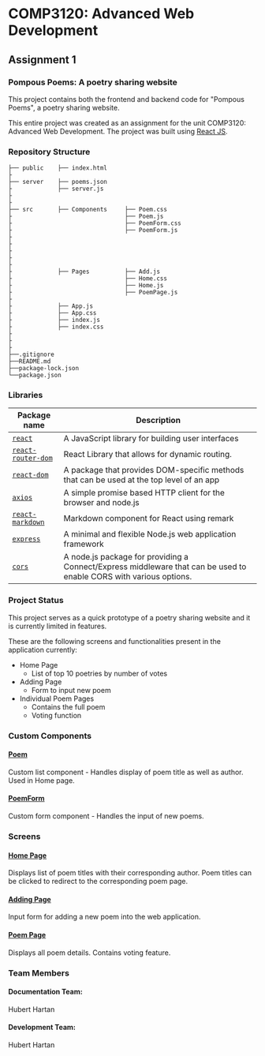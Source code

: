 # COMP3120: Advanced Web Development
## Assignment 1
### Pompous Poems: A poetry sharing website

This project contains both the frontend and backend code for "Pompous Poems", a poetry sharing website.

This entire project was created as an assignment for the unit COMP3120: Advanced Web Development. The project was built using [React JS](https://reactjs.org/).



### Repository Structure

    ├── public    ├── index.html
    ├         
    ├── server    ├── poems.json
    ├             ├── server.js
    ├
    ├
    ├── src       ├── Components     ├── Poem.css
    ├                                ├── Poem.js
    ├                                ├── PoemForm.css
    ├                                ├── PoemForm.js
    ├
    ├
    ├
    ├
    ├
    ├             ├── Pages          ├── Add.js
    ├                                ├── Home.css
    ├                                ├── Home.js
    ├                                ├── PoemPage.js
    ├
    ├             ├── App.js
    ├             ├── App.css
    ├             ├── index.js
    ├             ├── index.css
    ├
    ├
    ├      
    ├──.gitignore
    ├──README.md
    ├──package-lock.json
    └──package.json
   


### Libraries
| Package name                                  | Description                                                                                                                                                                                                                                   |
| --------------------------------------------- | --------------------------------------------------------------------------------------------------------------------------------------------------------------------------------------------------------------------------------------------- |
| [`react`](https://reactjs.org/)  | A JavaScript library for building user interfaces |
| [`react-router-dom`](https://github.com/remix-run/react-router)     | React Library that allows for dynamic routing. |
| [`react-dom`](https://reactjs.org/docs/react-dom.html)    | A package that provides DOM-specific methods that can be used at the top level of an app |
| [`axios`](https://axios-http.com/)    | A simple promise based HTTP client for the browser and node.js |
| [`react-markdown`](https://github.com/remarkjs/react-markdown)    | Markdown component for React using remark |
| [`express`](http://expressjs.com/)    | A minimal and flexible Node.js web application framework |
| [`cors`](https://github.com/expressjs/cors)    | A node.js package for providing a Connect/Express middleware that can be used to enable CORS with various options. |



### Project Status
This project serves as a quick prototype of a poetry sharing website and it is currently limited in features.

These are the following screens and functionalities present in the application currently:
- Home Page
    - List of top 10 poetries by number of votes
- Adding Page
    - Form to input new poem
- Individual Poem Pages
    - Contains the full poem
    - Voting function 


### Custom Components

#### [Poem](individual-project-HubertHartan/src/Components)
Custom list component - Handles display of poem title as well as author.
 Used in Home page.

#### [PoemForm](individual-project-HubertHartan/src/Components)
Custom form component - Handles the input of new poems.



### Screens

#### [Home Page](individual-project-HubertHartan/src/Pages)
Displays list of poem titles with their corresponding author. 
Poem titles can be clicked to redirect to the corresponding poem page.

#### [Adding Page](individual-project-HubertHartan/src/Pages)
Input form for adding a new poem into the web application.

#### [Poem Page](individual-project-HubertHartan/src/Pages)
Displays all poem details.
Contains voting feature.


### Team Members
#### Documentation Team:
Hubert Hartan


#### Development Team:
Hubert Hartan